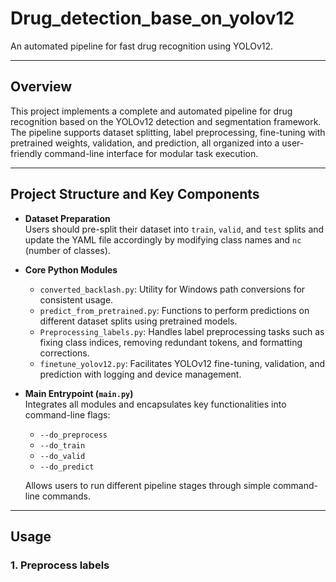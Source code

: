 # Drug_detection_base_on_yolov12

An automated pipeline for fast drug recognition using YOLOv12.

***

## Overview

This project implements a complete and automated pipeline for drug recognition based on the YOLOv12 detection and segmentation framework. The pipeline supports dataset splitting, label preprocessing, fine-tuning with pretrained weights, validation, and prediction, all organized into a user-friendly command-line interface for modular task execution.

***

## Project Structure and Key Components

- **Dataset Preparation**  
  Users should pre-split their dataset into `train`, `valid`, and `test` splits and update the YAML file accordingly by modifying class names and `nc` (number of classes).

- **Core Python Modules**  
  - `converted_backlash.py`: Utility for Windows path conversions for consistent usage.  
  - `predict_from_pretrained.py`: Functions to perform predictions on different dataset splits using pretrained models.  
  - `Preprocessing_labels.py`: Handles label preprocessing tasks such as fixing class indices, removing redundant tokens, and formatting corrections.  
  - `finetune_yolov12.py`: Facilitates YOLOv12 fine-tuning, validation, and prediction with logging and device management.

- **Main Entrypoint (`main.py`)**  
  Integrates all modules and encapsulates key functionalities into command-line flags:  
  - `--do_preprocess`  
  - `--do_train`  
  - `--do_valid`  
  - `--do_predict`  

  Allows users to run different pipeline stages through simple command-line commands.

***

## Usage

### 1. Preprocess labels

